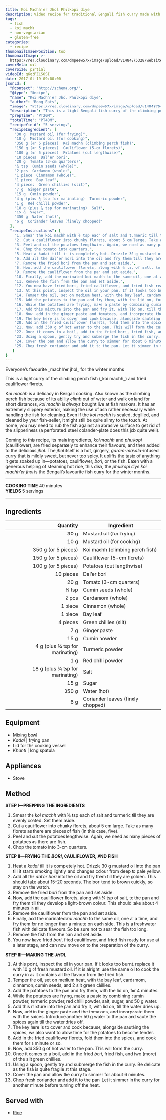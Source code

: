 ```yaml
---
title: Koi Machh'er Jhol Phulkopi diye
description: Video recipe for traditional Bengali fish curry made with koi fish simmered in a light gravy along with cauliflowers, bori and potatoes
tags:
  - fish
  - koi machh
  - non-vegetarian
  - gluten-free
categories:
  - recipe
thumbnailImagePosition: top
thumbnailImage: >-
  https://res.cloudinary.com/dmpeew57x/image/upload/v1484875328/website-thumbnail-koi-phulkopi_c0rzir.jpg
coverMeta: out
coverSize: partial
videoId: q6q2PZLSOSI
date: 2017-01-19 09:00:00
jsonLd: {
  "@context": "http://schema.org/",
  "@type": "Recipe",
  "name": "Koi Machh'er Jhol Phulkopi diye",
  "author": "Bong Eats",
  "image": "https://res.cloudinary.com/dmpeew57x/image/upload/v1484875490/thumbnail-small-koi-phulkopi_kb0bll.jpg",
  "description": "This is a light Bengali fish curry of the climbing perch (_koi machh_) and fried cauliflower florets.",
  "prepTime": "PT20M",
  "totalTime": "PT40M",
  "recipeYield": "5 servings",
  "recipeIngredient": [
    "30 g  Mustard oil (for frying)",
    "10 g  Mustard oil (for cooking)",
    "350 g (or 5 pieces)  Koi machh (climbing perch fish)",
    "150 g (or 5 pieces)  Cauliflower (5-cm florets)",
    "100 g (or 5 pieces)  Potatoes (cut lengthwise)",
    "10 pieces  Dal’er bori",
    "20 g  Tomato (3-cm quarters)",
    "¼ tsp  Cumin seeds (whole)",
    "2 pcs  Cardamom (whole)",
    "1 piece  Cinnamon (whole)",
    "1 piece  Bay leaf",
    "4 pieces  Green chillies (slit)",
    "7 g  Ginger paste",
    "15 g  Cumin powder",
    "4 g (plus ¾ tsp for marinating)  Turmeric powder",
    "1 g  Red chilli powder",
    "18 g (plus ¾ tsp for marinating)  Salt",
    "15 g  Sugar",
    "350 g  Water (hot)",
    "6 g  Coriander leaves (finely chopped)"
  ],
  "recipeInstructions": [
    "1. Smear the koi machh with ¾ tsp each of salt and turmeric till they are evenly coated. Set them aside.",
    "2. Cut a cauliflower into chunky florets, about 5 cm large. Take as many florets as there are pieces of fish (in this case, five).",
    "3. Peel and cut the potatoes lengthwise. Again, we need as many pieces of potatoes as there are fish.",
    "4. Chop the tomato into quarters.",
    "5. Heat a kadai till it is completely hot. Drizzle 30 g mustard oil into the pan till it starts smoking lightly, and changes colour from deep to pale yellow.",
    "6. Add all the dal’er bori into the oil and fry them till they are golden. This should take about 15–20 seconds.",
    "7. Remove the fried bori from the pan and set aside.",
    "8. Now, add the cauliflower florets, along with ¼ tsp of salt, to the pan and fry them till they develop a light-brown colour. This should take about 4 minutes in all.",
    "9. Remove the cauliflower from the pan and set aside.",
    "10. Finally, add the marinated koi machh to the same oil, one at a time, and fry them for no longer than a minute on each side. Freshwater fish such as the koi benefit from a light fry, rather than a crusty one. So be sure not to sear the fish too much.",
    "11. Remove the fish from the pan and set aside.",
    "12. You now have fried bori, fried cauliflower, and fried fish ready for use at a later stage, and can now move on to the preparation of the curry.",
    "13. At this point, inspect the oil in your pan. If it looks too burnt, replace it with 10 g of fresh mustard oil. If it is alright, use the same oil to cook the curry in as it contains all the flavour from the fried fish.",
    "14. Temper the oil, set on medium heat, with the bay leaf, cardamom, cinnamon, cumin seeds, and 2 slit green chillies.",
    "15. Add the potatoes to the pan and fry them, with the lid on, for 4 minutes.",
    "16. While the potatoes are frying, make a paste by combining cumin powder, turmeric powder, red chilli powder, salt, sugar, and 50 g water.",
    "17. Add this mixture into the pan and fry it, with lid on, till the water dries up.",
    "18. Now, add in the ginger paste and tomatoes, and incorporate them with the spices. Introduce another 50 g water to the pan and sauté the spices again till the water dries off.",
    "19. The key here is to cover and cook because, alongside sautéing the spices, we also want to allow time for the potatoes to become tender.",
    "20. Add in the fried cauliflower florets, fold them into the spices, and cook them for a minute or so.",
    "21. Now, add 350 g of hot water to the pan. This will form the curry.",
    "22. Once it comes to a boil, add in the fried bori, fried fish, and two (more) of the slit green chillies.",
    "23. Using a spoon, gently try and submerge the fish in the curry. Be delicate as the fish is quite fragile at this stage.",
    "24. Cover the pan and allow the curry to simmer for about 6 minutes.",
    "25. Chop fresh coriander and add it to the pan. Let it simmer in the curry for another minute before turning off the heat."
   ]
}
---
```




<p class="post-byline">Everyone’s favourite _machh’er jhol_ for the winter months</p>

<p class="post-intro">This is a light curry of the climbing perch fish (_koi machh_) and fried cauliflower florets.</p>

<!-- more -->
<span class="dropcap">K</span>_oi machh_ is a delicacy in Bengali cooking. Also known as the climbing perch fish because of its ability _climb_ out of water and walk on land for short distances, _koi machh_ is _always_ bought live at fish markets. It has an extremely slippery exterior, making the use of ash rather necessary while handling the fish for cleaning. Even if the _koi machh_ is scaled, degilled, and cleaned by your fish-seller, it might still be quite slimy to the touch. At home, you may need to rub the fish against an abrasive surface to get rid of the slipperiness (a perforated, steel colander-plate does this job quite well).

Coming to this recipe, its main ingredients, _koi machh_ and _phulkopi_ (cauliflower), are fried separately to enhance their flavours, and then added to the delicious _jhol_. The _jhol_ itself is a hot, gingery, _garam-masala_-infused curry that is mildly sweet, but never too spicy. It uplifts the taste of anything it gets soaked up in—potatoes, cauliflower, _bori_, or the fish. Eaten with a generous helping of steaming hot rice, this dish, the _phulkopi diye koi machh’er jhol_ is the Bengali’s favourite fish curry for the winter months.
</p>

***

**COOKING TIME** 40 minutes   
**YIELDS** 5 servings

***
## Ingredients
|                         Quantity | Ingredient                        |
|---------------------------------:|-----------------------------------|
|                             30 g | Mustard oil (for frying)          |
|                             10 g | Mustard oil (for cooking)         |
|              350 g (or 5 pieces) | Koi machh (climbing perch fish)   |
|              150 g (or 5 pieces) | Cauliflower (5-cm florets)        |
|              100 g (or 5 pieces) | Potatoes (cut lengthwise)         |
|                        10 pieces | Dal’er bori                       |
|                             20 g | Tomato (3-cm quarters)                |
|                            ¼ tsp | Cumin seeds (whole)               |
|                            2 pcs | Cardamom (whole)                  |
|                          1 piece | Cinnamon (whole)                  |
|                          1 piece | Bay leaf                          |
|                         4 pieces | Green chillies (slit)             |
|                              7 g | Ginger paste                      |
|                             15 g | Cumin powder                      |
|  4 g (plus ¾ tsp for marinating) | Turmeric powder                   |
|                              1 g | Red chilli powder                 |
| 18 g (plus ¾ tsp for marinating) | Salt                              |
|                             15 g | Sugar                             |
|                            350 g | Water (hot)                       |
|                              6 g | Coriander leaves (finely chopped) |

## Equipment
- Mixing bowl
- _Kadai_ | frying pan
- Lid for the cooking vessel
- _Khunti_ | long spatula

## Appliances
- Stove

## Method
**STEP I—PREPPING THE INGREDIENTS**
1. Smear the _koi machh_ with ¾ tsp each of salt and turmeric till they are evenly coated. Set them aside.
2. Cut a cauliflower into chunky florets, about 5 cm large. Take as many florets as there are pieces of fish (in this case, five).
3. Peel and cut the potatoes lengthwise. Again, we need as many pieces of potatoes as there are fish.
4. Chop the tomato into 3-cm quarters.

**STEP II—FRYING THE _BORI_, CAULIFLOWER, AND FISH**
1. Heat a _kadai_ till it is completely hot. Drizzle 30 g mustard oil into the pan till it starts smoking lightly, and changes colour from deep to pale yellow.
2. Add all the _dal’er bori_ into the oil and fry them till they are golden. This should take about 15–20 seconds. The bori tend to brown quickly, so stay on the watch.
3. Remove the fried _bori_ from the pan and set aside.
4. Now, add the cauliflower florets, along with ¼ tsp of salt, to the pan and fry them till they develop a light-brown colour. This should take about 4 minutes in all.
5. Remove the cauliflower from the pan and set aside.
6. Finally, add the marinated _koi machh_ to the same oil, one at a time, and fry them for no longer than a minute on each side. This is a freshwater fish with delicate flavours. So be sure not to sear the fish too long.
7. Remove the fish from the pan and set aside.
8. You now have fried _bori_, fried cauliflower, and fried fish ready for use at a later stage, and can now move on to the preparation of the curry.

**STEP III—MAKING THE _JHOL_**
1. At this point, inspect the oil in your pan. If it looks too burnt, replace it with 10 g of fresh mustard oil. If it is alright, use the same oil to cook the curry in as it contains all the flavour from the fried fish.
2. Temper the oil, set on medium heat, with the bay leaf, cardamom, cinnamon, cumin seeds, and 2 slit green chillies.
3. Add the potatoes to the pan and fry them, with the lid on, for 4 minutes.
4. While the potatoes are frying, make a paste by combining cumin powder, turmeric powder, red chilli powder, salt, sugar, and 50 g water.
5. Add this mixture into the pan and fry it, with lid on, till the water dries up.
6. Now, add in the ginger paste and the tomatoes, and incorporate them with the spices. Introduce another 50 g water to the pan and sauté the spices again till the water dries off.
7. The key here is to cover and cook because, alongside sautéing the spices, we also want to allow time for the potatoes to become tender.
8. Add in the fried cauliflower florets, fold them into the spices, and cook them for a minute or so.
9. Now, add 350 g of hot water to the pan. This will form the curry.
10. Once it comes to a boil, add in the fried _bori_, fried fish, and two (more) of the slit green chillies.
11. Using a spoon, gently try and submerge the fish in the curry. Be delicate as the fish is quite fragile at this stage.
12. Cover the pan and allow the curry to simmer for about 6 minutes.
13. Chop fresh coriander and add it to the pan. Let it simmer in the curry for another minute before turning off the heat.

## Served with
- [Rice](/how-to/cook-the-perfect-rice/)
